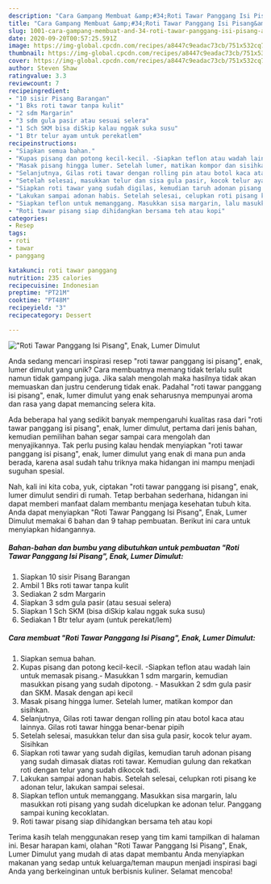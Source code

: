 ```yaml
---
description: "Cara Gampang Membuat &amp;#34;Roti Tawar Panggang Isi Pisang&amp;#34;, Enak, Lumer Dimulut yang Lezat Sekali"
title: "Cara Gampang Membuat &amp;#34;Roti Tawar Panggang Isi Pisang&amp;#34;, Enak, Lumer Dimulut yang Lezat Sekali"
slug: 1001-cara-gampang-membuat-and-34-roti-tawar-panggang-isi-pisang-and-34-enak-lumer-dimulut-yang-lezat-sekali
date: 2020-09-20T00:57:25.591Z
image: https://img-global.cpcdn.com/recipes/a8447c9eadac73cb/751x532cq70/roti-tawar-panggang-isi-pisang-enak-lumer-dimulut-foto-resep-utama.jpg
thumbnail: https://img-global.cpcdn.com/recipes/a8447c9eadac73cb/751x532cq70/roti-tawar-panggang-isi-pisang-enak-lumer-dimulut-foto-resep-utama.jpg
cover: https://img-global.cpcdn.com/recipes/a8447c9eadac73cb/751x532cq70/roti-tawar-panggang-isi-pisang-enak-lumer-dimulut-foto-resep-utama.jpg
author: Steven Shaw
ratingvalue: 3.3
reviewcount: 7
recipeingredient:
- "10 sisir Pisang Barangan"
- "1 Bks roti tawar tanpa kulit"
- "2 sdm Margarin"
- "3 sdm gula pasir atau sesuai selera"
- "1 Sch SKM bisa diSkip kalau nggak suka susu"
- "1 Btr telur ayam untuk perekatlem"
recipeinstructions:
- "Siapkan semua bahan."
- "Kupas pisang dan potong kecil-kecil. -Siapkan teflon atau wadah lain untuk memasak pisang.- Masukkan 1 sdm margarin, kemudian masukkan pisang yang sudah dipotong. - Masukkan 2 sdm gula pasir dan SKM. Masak dengan api kecil"
- "Masak pisang hingga lumer. Setelah lumer, matikan kompor dan sisihkan."
- "Selanjutnya, Gilas roti tawar dengan rolling pin atau botol kaca atau lainnya. Gilas roti tawar hingga benar-benar pipih"
- "Setelah selesai, masukkan telur dan sisa gula pasir, kocok telur ayam. Sisihkan"
- "Siapkan roti tawar yang sudah digilas, kemudian taruh adonan pisang yang sudah dimasak diatas roti tawar. Kemudian gulung dan rekatkan roti dengan telur yang sudah dikocok tadi."
- "Lakukan sampai adonan habis. Setelah selesai, celupkan roti pisang ke adonan telur, lakukan sampai selesai."
- "Siapkan teflon untuk memanggang. Masukkan sisa margarin, lalu masukkan roti pisang yang sudah dicelupkan ke adonan telur. Panggang sampai kuning kecoklatan."
- "Roti tawar pisang siap dihidangkan bersama teh atau kopi"
categories:
- Resep
tags:
- roti
- tawar
- panggang

katakunci: roti tawar panggang 
nutrition: 235 calories
recipecuisine: Indonesian
preptime: "PT21M"
cooktime: "PT48M"
recipeyield: "3"
recipecategory: Dessert

---
```



![&#34;Roti Tawar Panggang Isi Pisang&#34;, Enak, Lumer Dimulut](https://img-global.cpcdn.com/recipes/a8447c9eadac73cb/751x532cq70/roti-tawar-panggang-isi-pisang-enak-lumer-dimulut-foto-resep-utama.jpg)

Anda sedang mencari inspirasi resep &#34;roti tawar panggang isi pisang&#34;, enak, lumer dimulut yang unik? Cara membuatnya memang tidak terlalu sulit namun tidak gampang juga. Jika salah mengolah maka hasilnya tidak akan memuaskan dan justru cenderung tidak enak. Padahal &#34;roti tawar panggang isi pisang&#34;, enak, lumer dimulut yang enak seharusnya mempunyai aroma dan rasa yang dapat memancing selera kita.



Ada beberapa hal yang sedikit banyak mempengaruhi kualitas rasa dari &#34;roti tawar panggang isi pisang&#34;, enak, lumer dimulut, pertama dari jenis bahan, kemudian pemilihan bahan segar sampai cara mengolah dan menyajikannya. Tak perlu pusing kalau hendak menyiapkan &#34;roti tawar panggang isi pisang&#34;, enak, lumer dimulut yang enak di mana pun anda berada, karena asal sudah tahu triknya maka hidangan ini mampu menjadi suguhan spesial.


Nah, kali ini kita coba, yuk, ciptakan &#34;roti tawar panggang isi pisang&#34;, enak, lumer dimulut sendiri di rumah. Tetap berbahan sederhana, hidangan ini dapat memberi manfaat dalam membantu menjaga kesehatan tubuh kita. Anda dapat menyiapkan &#34;Roti Tawar Panggang Isi Pisang&#34;, Enak, Lumer Dimulut memakai 6 bahan dan 9 tahap pembuatan. Berikut ini cara untuk menyiapkan hidangannya.

<!--inarticleads1-->

##### Bahan-bahan dan bumbu yang dibutuhkan untuk pembuatan &#34;Roti Tawar Panggang Isi Pisang&#34;, Enak, Lumer Dimulut:

1. Siapkan 10 sisir Pisang Barangan
1. Ambil 1 Bks roti tawar tanpa kulit
1. Sediakan 2 sdm Margarin
1. Siapkan 3 sdm gula pasir (atau sesuai selera)
1. Siapkan 1 Sch SKM (bisa diSkip kalau nggak suka susu)
1. Sediakan 1 Btr telur ayam (untuk perekat/lem)




<!--inarticleads2-->

##### Cara membuat &#34;Roti Tawar Panggang Isi Pisang&#34;, Enak, Lumer Dimulut:

1. Siapkan semua bahan.
1. Kupas pisang dan potong kecil-kecil. -Siapkan teflon atau wadah lain untuk memasak pisang.- Masukkan 1 sdm margarin, kemudian masukkan pisang yang sudah dipotong. - Masukkan 2 sdm gula pasir dan SKM. Masak dengan api kecil
1. Masak pisang hingga lumer. Setelah lumer, matikan kompor dan sisihkan.
1. Selanjutnya, Gilas roti tawar dengan rolling pin atau botol kaca atau lainnya. Gilas roti tawar hingga benar-benar pipih
1. Setelah selesai, masukkan telur dan sisa gula pasir, kocok telur ayam. Sisihkan
1. Siapkan roti tawar yang sudah digilas, kemudian taruh adonan pisang yang sudah dimasak diatas roti tawar. Kemudian gulung dan rekatkan roti dengan telur yang sudah dikocok tadi.
1. Lakukan sampai adonan habis. Setelah selesai, celupkan roti pisang ke adonan telur, lakukan sampai selesai.
1. Siapkan teflon untuk memanggang. Masukkan sisa margarin, lalu masukkan roti pisang yang sudah dicelupkan ke adonan telur. Panggang sampai kuning kecoklatan.
1. Roti tawar pisang siap dihidangkan bersama teh atau kopi




Terima kasih telah menggunakan resep yang tim kami tampilkan di halaman ini. Besar harapan kami, olahan &#34;Roti Tawar Panggang Isi Pisang&#34;, Enak, Lumer Dimulut yang mudah di atas dapat membantu Anda menyiapkan makanan yang sedap untuk keluarga/teman maupun menjadi inspirasi bagi Anda yang berkeinginan untuk berbisnis kuliner. Selamat mencoba!
